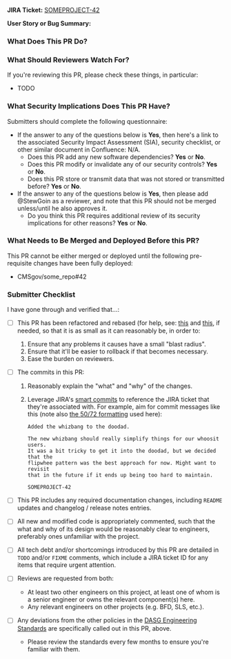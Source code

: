 <!--
You've got a Pull Request you want to submit? Awesome!
This PR template is here to help ensure you're setup for success:
  please fill it out to help ensure that your PR is complete and ready for approval.
-->

**JIRA Ticket:**
[SOMEPROJECT-42](https://jira.cms.gov/browse/SOMEPROJECT-42)

**User Story or Bug Summary:**
<!-- Please copy-paste the brief user story or bug description that this PR is intended to address. -->


### What Does This PR Do?

<!--
Add detailed discussion of changes here
This is likely a summary, or the complete contents, of your commit messages.
-->


### What Should Reviewers Watch For?

<!--
Add some items to the following list, or remove the entire section if it doesn't apply for some reason.

Common items include:
* Is this likely to address the goals expressed in the user story?
* Are any additional documentation updates needed?
* Are there any unhandled and/or untested edge cases you can think of?
* Is user input properly sanitized & handled?
* Does this make any backwards-incompatible changes that might break end user clients?
* Can you find any bugs if you run the code locally and test it manually?
-->

If you're reviewing this PR, please check these things, in particular:

* TODO


### What Security Implications Does This PR Have?

Submitters should complete the following questionnaire:

* If the answer to any of the questions below is **Yes**, then here's a link to the associated Security Impact Assessment (SIA), security checklist, or other similar document in Confluence: N/A.
    * Does this PR add any new software dependencies? **Yes** or **No**.
    * Does this PR modify or invalidate any of our security controls? **Yes** or **No**.
    * Does this PR store or transmit data that was not stored or transmitted before? **Yes** or **No**.
* If the answer to any of the questions below is **Yes**, then please add @StewGoin as a reviewer, and note that this PR should not be merged unless/until he also approves it.
    * Do you think this PR requires additional review of its security implications for other reasons? **Yes** or **No**.


### What Needs to Be Merged and Deployed Before this PR?

<!--
Add some items to the following list, or remove the entire section if it doesn't apply.

Common items include:
* Database migrations (which should always be deployed by themselves, to reduce risk).
* New features in external dependencies (e.g. BFD).
-->

This PR cannot be either merged or deployed until the following pre-requisite changes have been fully deployed:

* CMSgov/some_repo#42


### Submitter Checklist

I have gone through and verified that...:

* [ ] This PR has been refactored and rebased (for help, see: [this](https://dev.to/maxwell_dev/the-git-rebase-introduction-i-wish-id-had) and [this](https://raphaelfabeni.com/git-editing-commits-part-1/), if needed, so that it is as small as it can reasonably be, in order to:
    1. Ensure that any problems it causes have a small "blast radius".
    2. Ensure that it'll be easier to rollback if that becomes necessary.
    3. Ease the burden on reviewers.
* [ ] The commits in this PR:
    1. Reasonably explain the "what" and "why" of the changes.
    2. Leverage JIRA's [smart commits](https://confluence.atlassian.com/jirasoftwarecloud/processing-issues-with-smart-commits-788960027.html) to reference the JIRA ticket that they're associated with. For example, aim for commit messages like this (note also [the 50/72 formatting](https://stackoverflow.com/q/2290016) used here):
        
        ```
        Added the whizbang to the doodad.

        The new whizbang should really simplify things for our whoosit users.
        It was a bit tricky to get it into the doodad, but we decided that the
        flipwhee pattern was the best approach for now. Might want to revisit
        that in the future if it ends up being too hard to maintain.

        SOMEPROJECT-42
        ```
        
* [ ] This PR includes any required documentation changes, including `README` updates and changelog / release notes entries.
* [ ] All new and modified code is appropriately commented, such that the what and why of its design would be reasonably clear to engineers, preferably ones unfamiliar with the project.
* [ ] All tech debt and/or shortcomings introduced by this PR are detailed in `TODO` and/or `FIXME` comments, which include a JIRA ticket ID for any items that require urgent attention.
* [ ] Reviews are requested from both:
    * At least two other engineers on this project, at least one of whom is a senior engineer or owns the relevant component(s) here.
    * Any relevant engineers on other projects (e.g. BFD, SLS, etc.).
* [ ] Any deviations from the other policies in the [DASG Engineering Standards](../policies/engineering_standards.md) are specifically called out in this PR, above.
    * Please review the standards every few months to ensure you're familiar with them.
